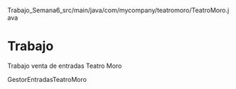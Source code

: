 Trabajo_Semana6_src/main/java/com/mycompany/teatromoro/TeatroMoro.java

# Trabajo
Trabajo venta de entradas Teatro Moro




GestorEntradasTeatroMoro
